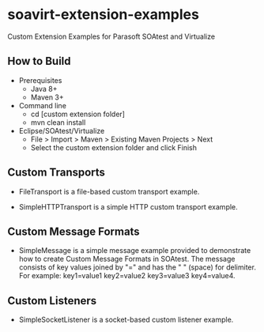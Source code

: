 # soavirt-extension-examples
Custom Extension Examples for Parasoft SOAtest and Virtualize

## How to Build
 * Prerequisites
    * Java 8+
    * Maven 3+
 * Command line
    * cd [custom extension folder]
    * mvn clean install
 * Eclipse/SOAtest/Virtualize
    * File > Import > Maven > Existing Maven Projects > Next
    * Select the custom extension folder and click Finish

## Custom Transports
 * FileTransport is a file-based custom transport example.

 * SimpleHTTPTransport is a simple HTTP custom transport example.

## Custom Message Formats
 * SimpleMessage is a simple message example provided to demonstrate how to create Custom Message Formats in SOAtest. The message consists of key values joined by "=" and has the " " (space) for delimiter. For example: key1=value1 key2=value2 key3=value3 key4=value4.

## Custom Listeners
 * SimpleSocketListener is a socket-based custom listener example.
